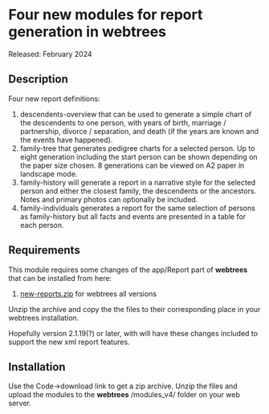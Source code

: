 #  Four new modules for report generation in webtrees

Released: February 2024

<a name="Description"></a>

## Description

Four new report definitions:
1. descendents-overview that can be used to generate a simple chart of the descendents to one person, with years of birth, marriage / partnership, divorce / separation, and death (if the years are known and the events have happened). 
2. family-tree that generates pedigree charts for a selected person. Up to eight generation including the start person can be shown depending on the paper size chosen. 8 generations can be viewed on A2 paper in landscape mode. 
3. family-history will generate a report in a narrative style for the selected person and either the closest family, the descendents or the ancestors. Notes and primary photos can optionally be included. 
4. family-individuals generates a report for the same selection of persons as family-history but all facts and events are presented in a table for each person. 

## Requirements

This module requires some changes of the app/Report part of **webtrees** that can be installed from here: 
1. <a href="https://www.webtrees.net/index.php/forum/attachment/9273?download=1">new-reports.zip</a> for webtrees all versions

Unzip the archive and copy the the files to their corresponding place in your webtrees installation.

Hopefully version 2.1.19(?) or later, with will have these changes included to support the new xml report features.

<a name="Installation"></a>

## Installation

Use the Code->download link to get a zip archive. Unzip the files and upload the modules to the **webtrees** /modules_v4/ folder on your web server. 

